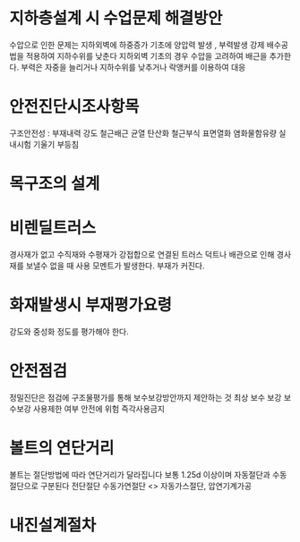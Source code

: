 # 지하층설계 시 수업문제 해결방안
수압으로 인한 문제는 지하외벽에 하중증가 기초에 양압력 발생 , 부력발생
강제 배수공법을 적용하여 지하수위를 낮춘다
지하외벽 기초의 경우 수압을 고려하여 배근을 추가한다.
부력은 자중을 늘리거나 지하수위를 낮추거나 락앵커를 이용하여 대응
# 안전진단시조사항목
구조안전성 : 부재내력
강도 철근배근 균열 탄산화 철근부식 표면열화 염화물함유량 실내시험
기울기 부등침
# 목구조의 설계
# 비렌딜트러스
경사재가 없고 수직재와 수평재가 강접합으로 연결된 트러스
덕트나 배관으로 인해 경사재를 보낼수 없을 때 사용
모멘트가 발생한다. 부재가 커진다.
# 화재발생시 부재평가요령
강도와 중성화 정도를 평가해야 한다.
# 안전점검
정밀진단은 점검에 구조물평가를 통해 보수보강방안까지 제안하는 것
최상
보수
보강
보수보강 사용제한 여부
안전에 위험 즉각사용금지
# 볼트의 연단거리
볼트는 절단방법에 따라 연단거리가 달라집니다
보통 1.25d 이상이며 자동절단과 수동절단으로 구분된다
전단절단 수동가연절단 <> 자동가스절단, 압연기계가공
# 내진설계절차
